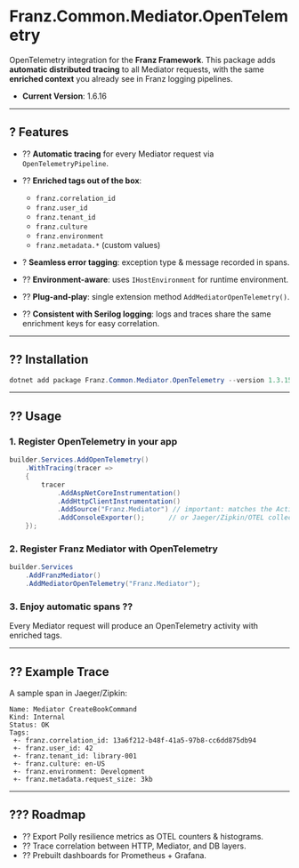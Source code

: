 # Franz.Common.Mediator.OpenTelemetry

OpenTelemetry integration for the **Franz Framework**.
This package adds **automatic distributed tracing** to all Mediator requests, with the same **enriched context** you already see in Franz logging pipelines.

- **Current Version**: 1.6.16

---

## ? Features

* ?? **Automatic tracing** for every Mediator request via `OpenTelemetryPipeline`.
* ?? **Enriched tags out of the box**:

  * `franz.correlation_id`
  * `franz.user_id`
  * `franz.tenant_id`
  * `franz.culture`
  * `franz.environment`
  * `franz.metadata.*` (custom values)
* ? **Seamless error tagging**: exception type & message recorded in spans.
* ?? **Environment-aware**: uses `IHostEnvironment` for runtime environment.
* ?? **Plug-and-play**: single extension method `AddMediatorOpenTelemetry()`.
* ?? **Consistent with Serilog logging**: logs and traces share the same enrichment keys for easy correlation.

---

## ?? Installation

```powershell
dotnet add package Franz.Common.Mediator.OpenTelemetry --version 1.3.15
```

---

## ?? Usage

### 1. Register OpenTelemetry in your app

```csharp
builder.Services.AddOpenTelemetry()
    .WithTracing(tracer =>
    {
        tracer
            .AddAspNetCoreInstrumentation()
            .AddHttpClientInstrumentation()
            .AddSource("Franz.Mediator") // important: matches the ActivitySource
            .AddConsoleExporter();      // or Jaeger/Zipkin/OTEL collector
    });
```

### 2. Register Franz Mediator with OpenTelemetry

```csharp
builder.Services
    .AddFranzMediator()
    .AddMediatorOpenTelemetry("Franz.Mediator");
```

### 3. Enjoy automatic spans ??

Every Mediator request will produce an OpenTelemetry activity with enriched tags.

---

## ?? Example Trace

A sample span in Jaeger/Zipkin:

```
Name: Mediator CreateBookCommand
Kind: Internal
Status: OK
Tags:
 +- franz.correlation_id: 13a6f212-b48f-41a5-97b8-cc6dd875db94
 +- franz.user_id: 42
 +- franz.tenant_id: library-001
 +- franz.culture: en-US
 +- franz.environment: Development
 +- franz.metadata.request_size: 3kb
```

---

## ??? Roadmap

* ?? Export Polly resilience metrics as OTEL counters & histograms.
* ?? Trace correlation between HTTP, Mediator, and DB layers.
* ?? Prebuilt dashboards for Prometheus + Grafana.


